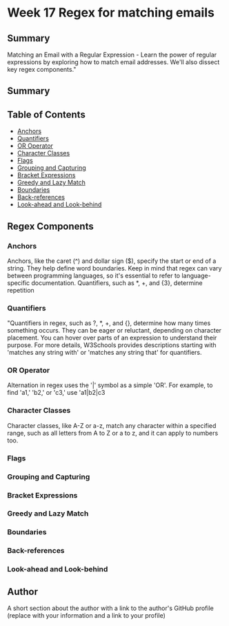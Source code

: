# Week 17 Regex for matching emails 

## Summary

Matching an Email with a Regular Expression - Learn the power of regular expressions by exploring how to match email addresses. We'll also dissect key regex components."

## Summary

## Table of Contents

- [Anchors](#anchors)
- [Quantifiers](#quantifiers)
- [OR Operator](#or-operator)
- [Character Classes](#character-classes)
- [Flags](#flags)
- [Grouping and Capturing](#grouping-and-capturing)
- [Bracket Expressions](#bracket-expressions)
- [Greedy and Lazy Match](#greedy-and-lazy-match)
- [Boundaries](#boundaries)
- [Back-references](#back-references)
- [Look-ahead and Look-behind](#look-ahead-and-look-behind)

## Regex Components

### Anchors
Anchors, like the caret (^) and dollar sign ($), specify the start or end of a string. They help define word boundaries. Keep in mind that regex can vary between programming languages, so it's essential to refer to language-specific documentation. Quantifiers, such as *, +, and {3}, determine repetition
### Quantifiers
"Quantifiers in regex, such as ?, *, +, and {}, determine how many times something occurs. They can be eager or reluctant, depending on character placement. You can hover over parts of an expression to understand their purpose. For more details, W3Schools provides descriptions starting with 'matches any string with' or 'matches any string that' for quantifiers.
### OR Operator
 Alternation in regex uses the '|' symbol as a simple 'OR'. For example, to find 'a1,' 'b2,' or 'c3,' use 'a1|b2|c3
### Character Classes
Character classes, like A-Z or a-z, match any character within a specified range, such as all letters from A to Z or a to z, and it can apply to numbers too.
### Flags

### Grouping and Capturing

### Bracket Expressions

### Greedy and Lazy Match

### Boundaries

### Back-references

### Look-ahead and Look-behind

## Author

A short section about the author with a link to the author's GitHub profile (replace with your information and a link to your profile)
